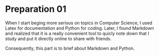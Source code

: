# Preparation 01

When I start beging more serious on topics in Computer Science, I used Latex for documentation and Python for coding. Later, I found Markdown and realized that it is a really convenient tool to quicly note down that I study and put it directly online to share with friends.

Consequently, this part is to brief about Markdown and Python.

